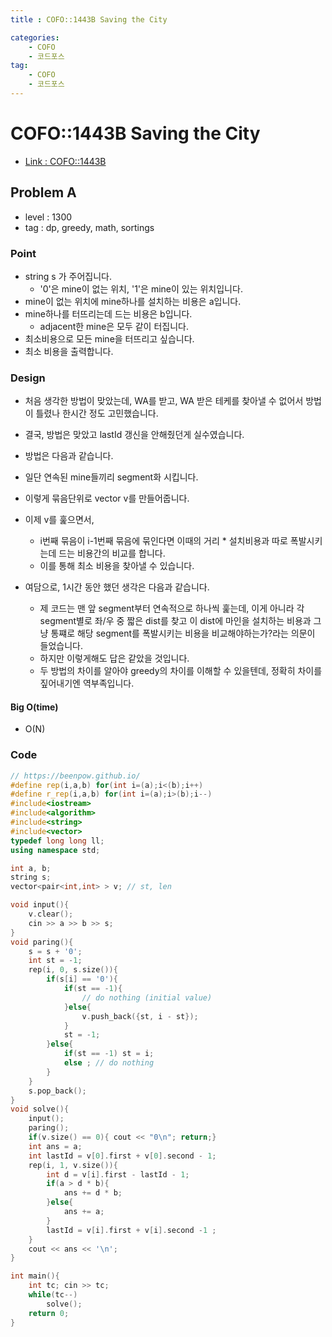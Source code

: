```yaml
---
title : COFO::1443B Saving the City

categories:
    - COFO
    - 코드포스
tag:
    - COFO
    - 코드포스
---
```

# COFO::1443B Saving the City
- [Link : COFO::1443B](https://codeforces.com/problemset/problem/1443/B)

## Problem A

- level : 1300
- tag : dp, greedy, math, sortings

### Point
- string s 가 주어집니다.
  - '0'은 mine이 없는 위치, '1'은 mine이 있는 위치입니다.
- mine이 없는 위치에 mine하나를 설치하는 비용은 a입니다.
- mine하나를 터뜨리는데 드는 비용은 b입니다.
  - adjacent한 mine은 모두 같이 터집니다.
- 최소비용으로 모든 mine을 터뜨리고 싶습니다.
- 최소 비용을 출력합니다.

### Design
- 처음 생각한 방법이 맞았는데, WA를 받고, WA 받은 테케를 찾아낼 수 없어서 방법이 틀렸나 한시간 정도 고민했습니다.
- 결국, 방법은 맞았고 lastId 갱신을 안해줬던게 실수였습니다.
- 방법은 다음과 같습니다.
- 일단 연속된 mine들끼리 segment화 시킵니다.
- 이렇게 묶음단위로 vector v를 만들어줍니다.
- 이제 v를 훑으면서,
  - i번째 묶음이 i-1번째 묶음에 묶인다면 이때의 거리 * 설치비용과 따로 폭발시키는데 드는 비용간의 비교를 합니다.
  - 이를 통해 최소 비용을 찾아낼 수 있습니다.

- 여담으로, 1시간 동안 했던 생각은 다음과 같습니다.
  - 제 코드는 맨 앞 segment부터 연속적으로 하나씩 훑는데, 이게 아니라 각 segment별로 좌/우 중 짧은 dist를 찾고 이 dist에 마인을 설치하는 비용과 그냥 통쨰로 해당 segment를 폭발시키는 비용을 비교해야하는가?라는 의문이 들었습니다.
  - 하지만 이렇게해도 답은 같았을 것입니다.
  - 두 방법의 차이를 알아야 greedy의 차이를 이해할 수 있을텐데, 정확히 차이를 짚어내기엔 역부족입니다.

#### Big O(time)
- O(N)

### Code

```cpp
// https://beenpow.github.io/
#define rep(i,a,b) for(int i=(a);i<(b);i++)
#define r_rep(i,a,b) for(int i=(a);i>(b);i--)
#include<iostream>
#include<algorithm>
#include<string>
#include<vector>
typedef long long ll;
using namespace std;

int a, b;
string s;
vector<pair<int,int> > v; // st, len

void input(){
    v.clear();
    cin >> a >> b >> s;
}
void paring(){
    s = s + '0';
    int st = -1;
    rep(i, 0, s.size()){
        if(s[i] == '0'){
            if(st == -1){
                // do nothing (initial value)
            }else{
                v.push_back({st, i - st});
            }
            st = -1;
        }else{
            if(st == -1) st = i;
            else ; // do nothing
        }
    }
    s.pop_back();
}
void solve(){
    input();
    paring();
    if(v.size() == 0){ cout << "0\n"; return;}
    int ans = a;
    int lastId = v[0].first + v[0].second - 1;
    rep(i, 1, v.size()){
        int d = v[i].first - lastId - 1;
        if(a > d * b){
            ans += d * b;
        }else{
            ans += a;
        }
        lastId = v[i].first + v[i].second -1 ;
    }
    cout << ans << '\n';
}

int main(){
    int tc; cin >> tc;
    while(tc--)
        solve();
    return 0;
}
```
